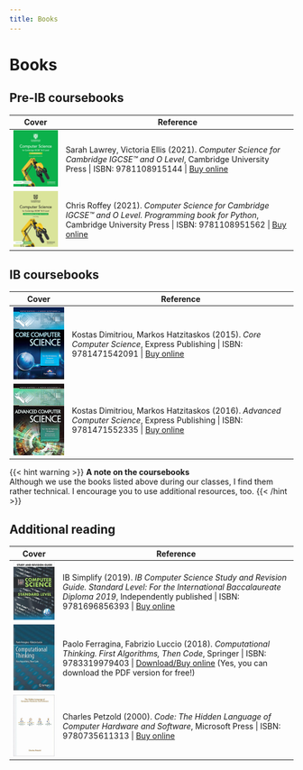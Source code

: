 ```yaml
---
title: Books
---
```


# Books

## Pre-IB coursebooks

| Cover | Reference |
|-------|-----------|
| ![](9781108915144.jpeg) | Sarah Lawrey, Victoria Ellis (2021). _Computer Science for Cambridge IGCSE™ and O Level_, Cambridge University Press \| ISBN: 9781108915144 \| [Buy online](https://www.cambridge.org/pl/education/subject/computing/computer-science/cambridge-igcse-o-level-computer-science-2nd-edition/cambridge-igcse-and-o-level-computer-science-2nd-edition-coursebook-digital-access-2-years-digital-coursebook-2-years?isbn=9781108915144&format=DO) |
| ![](9781108951562.jpeg) | Chris Roffey (2021). _Computer Science for Cambridge IGCSE™ and O Level. Programming book for Python_, Cambridge University Press \| ISBN: 9781108951562 \| [Buy online](https://www.cambridge.org/pl/education/subject/computing/computer-science/cambridge-igcse-o-level-computer-science-2nd-edition/cambridge-igcse-and-o-level-computer-science-2nd-edition-digital-programming-book-python-2-years-programming-book-python-digital-access-2-years?isbn=9781108951562&format=DO) |

## IB coursebooks

| Cover | Reference |
|-------|-----------|
| ![](9781471542091.jpeg) | Kostas Dimitriou, Markos Hatzitaskos (2015). _Core Computer Science_, Express Publishing \| ISBN: 9781471542091 \| [Buy online](https://www.empik.com/core-computer-science-for-the-ib-diploma-program-dimitriou-kostas-hatzitaskos-markos,p1253148965,ksiazka-p) |
| ![](9781471552335.jpeg) | Kostas Dimitriou, Markos Hatzitaskos (2016). _Advanced Computer Science_, Express Publishing \| ISBN: 9781471552335 \| [Buy online](https://www.empik.com/advanced-computer-science-markos-hatzitaskos-kostas-dimitriou,p1250959908,ksiazka-p) |

{{< hint warning >}}
**A note on the coursebooks**  
Although we use the books listed above during our classes, I find them rather technical. I encourage you to use additional resources, too.
{{< /hint >}}

## Additional reading

| Cover | Reference |
|-------|-----------|
| ![](9781696856393.jpeg) | IB Simplify (2019). _IB Computer Science Study and Revision Guide. Standard Level: For the International Baccalaureate Diploma 2019_,  Independently published \| ISBN: 9781696856393 \| [Buy online](https://www.amazon.com/dp/1696856396/) |
| ![](9783319979403.jpeg) | Paolo Ferragina, Fabrizio Luccio (2018). _Computational Thinking. First Algorithms, Then Code_, Springer \| ISBN: 9783319979403 \| [Download/Buy online](https://link.springer.com/book/10.1007/978-3-319-97940-3) (Yes, you can download the PDF version for free!) |
| ![](9780735611313.jpeg) | Charles Petzold (2000). _Code: The Hidden Language of Computer Hardware and Software_, Microsoft Press \| ISBN: 9780735611313 \| [Buy online](https://www.amazon.com/Code-Language-Computer-Hardware-Software/dp/0735611319) |

